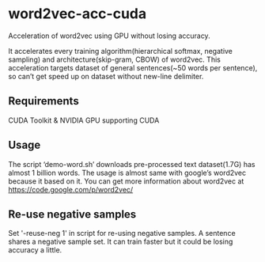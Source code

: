 # word2vec-acc-cuda
Acceleration of word2vec using GPU without losing accuracy.

It accelerates every training algorithm(hierarchical softmax, negative sampling) and architecture(skip-gram, CBOW) of word2vec.
This acceleration targets dataset of general sentences(~50 words per sentence), so can’t get speed up on dataset without new-line delimiter.

Requirements
----------
CUDA Toolkit & NVIDIA GPU supporting CUDA

Usage
----------
The script ‘demo-word.sh’ downloads pre-processed text dataset(1.7G) has almost 1 billion words.
The usage is almost same with google’s word2vec because it based on it. You can get more information about word2vec at https://code.google.com/p/word2vec/

Re-use negative samples
----------
Set '-reuse-neg 1' in script for re-using negative samples.
A sentence shares a negative sample set.
It can train faster but it could be losing accuracy a little.
